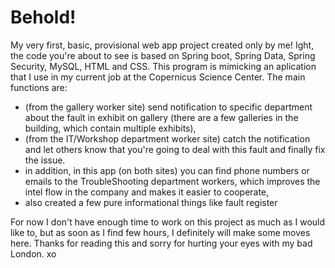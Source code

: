 # Behold! 
My very first, basic, provisional web app project created only by me!
Ight, the code you're about to see is based on Spring boot, Spring Data, Spring Security, MySQL, HTML and CSS.
This program is mimicking an aplication that I use in my current job at the Copernicus Science Center.
The main functions are:
* (from the gallery worker site) send notification to specific department about the fault in exhibit on gallery (there are a few galleries in the building, which contain multiple exhibits),
* (from the IT/Workshop department worker site) catch the notification and let others know that you're going to deal with this fault and finally fix the issue.
* in addition, in this app (on both sites) you can find phone numbers or emails to the TroubleShooting department workers, which improves the intel flow in the company and makes it easier to cooperate,
* also created a few pure informational things like fault register

For now I don't have enough time to work on this project as much as I would like to, but as soon as I find few hours, I definitely will make some moves here.
Thanks for reading this and sorry for hurting your eyes with my bad London. xo
